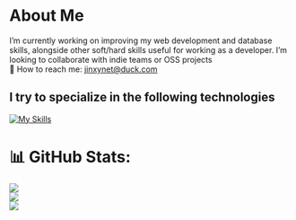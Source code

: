 # About Me
I’m currently working on improving my web development and database skills, alongside other soft/hard skills useful for working as a developer. I’m looking to collaborate with indie teams or OSS projects   
📧 How to reach me: jinxynet@duck.com<br>

## I try to specialize in the following technologies

[![My Skills](https://skillicons.dev/icons?i=html,css,js,php,java,mysql,wordpress)](https://skillicons.dev)


# 📊 GitHub Stats:
![](https://github-readme-stats.vercel.app/api?username=jinxynet&theme=dark&hide_border=false&include_all_commits=false&count_private=false)<br/>
![](https://nirzak-streak-stats.vercel.app/?user=jinxynet&theme=dark&hide_border=false)<br/>
![](https://github-readme-stats.vercel.app/api/top-langs/?username=jinxynet&theme=dark&hide_border=false&include_all_commits=false&count_private=false&layout=compact)


